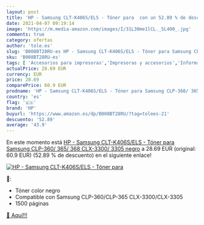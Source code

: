 ```yaml
---
layout: post
title: 'HP - Samsung CLT-K406S/ELS - Tóner para  con un 52.89 % de descuento'
date: 2021-04-07 09:19:14
image: 'https://m.media-amazon.com/images/I/31L30me1lCL._SL400_.jpg'
comments: true
category: ofertas
author: 'tole.es'
slug: 'B008BT28RU-es HP - Samsung CLT-K406S/ELS - Tóner para Samsung CLP-360/...'
sku: 'B008BT28RU-es'
tags: [ 'Accesorios para impresoras','Impresoras y accesorios','Informática','Unidades de tambor','hp','samsung', ]
actualPrice: 28.69 EUR
currency: EUR
price: 28.69
comparePrice: 60.9 EUR
prodname: 'HP - Samsung CLT-K406S/ELS - Tóner para Samsung CLP-360/ 365/ 368  CLX-3300/ 3305  negro'
country: 'es'
flag: '🇪🇸'
brand: 'HP'
buyurl: 'https://www.amazon.es/dp/B008BT28RU/?tag=tolees-21'
descuento: '52.89'
average: '43.9'
---
```


En este momento está [HP - Samsung CLT-K406S/ELS - Tóner para Samsung CLP-360/ 365/ 368  CLX-3300/ 3305  negro](https://www.amazon.es/dp/B008BT28RU/?tag=tolees-21) a 28.69 EUR (original: 60.9 EUR) (52.89 %  de descuento) en el siguiente enlace!

[![HP - Samsung CLT-K406S/ELS - Tóner para ](https://m.media-amazon.com/images/I/31L30me1lCL._SL400_.jpg)](https://www.amazon.es/dp/B008BT28RU/?tag=tolees-21)

🔎:

- Tóner color negro
- Compatible con Samsung CLP-360/CLP-365 CLX-3300/CLX-3305
- 1500 páginas

[🛒 Aquí!!!](https://www.amazon.es/dp/B008BT28RU/?tag=tolees-21)
